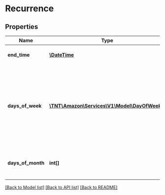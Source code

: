 # Recurrence

## Properties
Name | Type | Description | Notes
------------ | ------------- | ------------- | -------------
**end_time** | [**\DateTime**](\DateTime.md) | End time of the recurrence. | 
**days_of_week** | [**\TNT\Amazon\Services\V1\Model\DayOfWeek[]**](DayOfWeek.md) | Days of the week when recurrence is valid. If the schedule is valid every Monday, input will only contain &#x60;MONDAY&#x60; in the list. | [optional] 
**days_of_month** | **int[]** | Days of the month when recurrence is valid. | [optional] 

[[Back to Model list]](../README.md#documentation-for-models) [[Back to API list]](../README.md#documentation-for-api-endpoints) [[Back to README]](../README.md)


